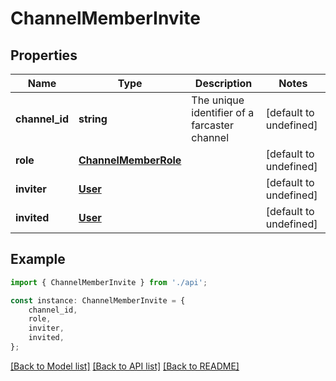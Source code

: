 # ChannelMemberInvite


## Properties

Name | Type | Description | Notes
------------ | ------------- | ------------- | -------------
**channel_id** | **string** | The unique identifier of a farcaster channel | [default to undefined]
**role** | [**ChannelMemberRole**](ChannelMemberRole.md) |  | [default to undefined]
**inviter** | [**User**](User.md) |  | [default to undefined]
**invited** | [**User**](User.md) |  | [default to undefined]

## Example

```typescript
import { ChannelMemberInvite } from './api';

const instance: ChannelMemberInvite = {
    channel_id,
    role,
    inviter,
    invited,
};
```

[[Back to Model list]](../README.md#documentation-for-models) [[Back to API list]](../README.md#documentation-for-api-endpoints) [[Back to README]](../README.md)
